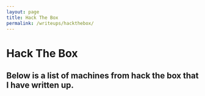 ```yaml
---
layout: page
title: Hack The Box
permalink: /writeups/hackthebox/
---
```


# Hack The Box

## Below is a list of machines from hack the box that I have written up.
